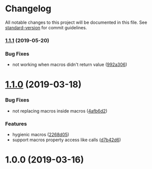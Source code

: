 # Changelog

All notable changes to this project will be documented in this file. See [standard-version](https://github.com/conventional-changelog/standard-version) for commit guidelines.

### [1.1.1](https://github.com/LeDDGroup/typescript-transform-macros/compare/v1.1.0...v1.1.1) (2019-05-20)


### Bug Fixes

* not working when macros didn't return value ([992a306](https://github.com/LeDDGroup/typescript-transform-macros/commit/992a306))



# [1.1.0](https://github.com/LeDDGroup/typescript-transform-macros/compare/v1.0.0...v1.1.0) (2019-03-18)


### Bug Fixes

* not replacing macros inside macros ([4afb6d2](https://github.com/LeDDGroup/typescript-transform-macros/commit/4afb6d2))


### Features

* hygienic macros ([2268d05](https://github.com/LeDDGroup/typescript-transform-macros/commit/2268d05))
* support macros property access like calls ([d7b42d6](https://github.com/LeDDGroup/typescript-transform-macros/commit/d7b42d6))



# 1.0.0 (2019-03-16)
